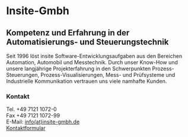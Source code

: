 # Insite-Gmbh

## Kompetenz und Erfahrung in der Automatisierungs- und Steuerungstechnik
Seit 1996 löst insite Software-Entwicklungsaufgaben aus den Bereichen Automation, Automobil und Messtechnik. Durch unser Know-How und unsere langjährige Projekterfahrung in den Schwerpunkten Prozess-Steuerungen, Prozess-Visualisierungen, Mess- und Prüfsysteme und Industrielle Kommunikation vertrauen uns viele namhafte Kunden.
<div class="contact-us">
<div class="contact-header">
    <h3>Kontakt</h3>
</div>
<p class="contact-info">
    Tel. +49 7121 1072-0
    <br />
    Fax +49 7121 1072-99
    <br />E-Mail:
    <a href="javascript:linkTo_UnCryptMailto('ocknvq,kphqBkpukvg/iodj0fg');" title="Öffnet ein Fenster zum Versenden der E-Mail" class="mail">
    info(at)insite-gmbh.de
    </a>
    <br />
    <a target="_blank" href="http://www.insite-gmbh.de/kontakt.html" title="Opens contact form in new tab">Kontaktformular</a>
</p>
</div>